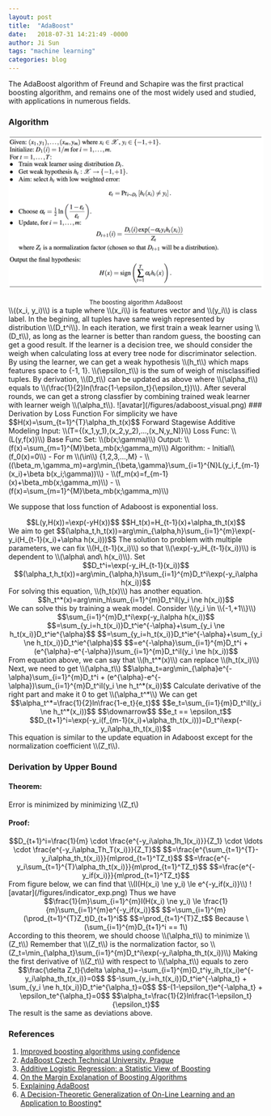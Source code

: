 ```yaml
---
layout: post
title:  "AdaBoost"
date:   2018-07-31 14:21:49 -0000
author: Ji Sun
tags: "machine learning"
categories: blog
---
```

<script type="text/javascript" src="http://cdn.mathjax.org/mathjax/latest/MathJax.js?config=default"></script>
The AdaBoost algorithm of Freund and Schapire was the first practical boosting algorithm, and remains one of the most widely used and studied, with applications in numerous fields.
### Algorithm
![avatar](/figures/adaboost_program.png)
<center><small>The boosting algorithm AdaBoost</small></center>
\\((x_i, y_i)\\) is a tuple where \\(x_i\\) is features vector and \\(y_i\\) is class label.
In the begining, all tuples have same weigh represented by distribution \\(D_t^i\\).
In each iteration, we first train a weak learner using \\(D_t\\), as long as the learner is better than random guess,
the boosting can get a good result. If the learner is a decision tree, we should consider the weigh when calculating
loss at every tree node for discriminator selection. By using the learner, we can get a weak hypothesis \\(h_t\\) which maps
features space to {-1, 1}.
\\(\epsilon_t\\) is the sum of weigh of misclassified tuples. By derivation, \\(D_t\\) can be updated as above where \\(\alpha_t\\) equals to
\\(\frac{1}{2}ln(\frac{1-\epsilon_t}{\epsilon_t})\\).
After several rounds, we can get a strong classfier by combining trained weak learner with learner weigh \\(\alpha_t\\).
![avatar](/figures/adaboost_visual.png)
### Derivation by Loss Function
For simplicity we have $$H(x)=\sum_{t=1}^{T}\alpha_th_t(x)$$
Forward Stagewise Additive Modeling  
Input: \\(T={(x_1,y_1),(x_2,y_2),...,(x_N,y_N)}\\)  
Loss Func: \\(L(y,f(x))\\)  
Base Func Set: \\(b(x;\gamma)\\)  
Output: \\(f(x)=\sum_{m=1}^{M}\beta_mb(x;\gamma_m)\\)  
Algorithm:  
- Initial\\(f_0(x)=0\\)
- For m \\(\in\\) {1,2,3,...,M}
    - \\((\beta_m,\gamma_m)=arg\min_{\beta,\gamma}\sum_{i=1}^{N}L(y_i,f_{m-1}(x_i)+\beta b(x_i;\gamma))\\)
    - \\(f_m(x)=f_{m-1}(x)+\beta_mb(x;\gamma_m)\\)
    - \\(f(x)=\sum_{m=1}^{M}\beta_mb(x;\gamma_m)\\)
    
We suppose that loss function of Adaboost is exponential loss.  
<center>
$$L(y,H(x))=\exp(-yH(x))$$  
$$H_t(x)=H_{t-1}(x)+\alpha_th_t(x)$$  
</center>
We aim to get  
$$(\alpha_t,h_t(x))=arg\min_{\alpha,h}\sum_{i=1}^{m}\exp(-y_i(H_{t-1}(x_i)+\alpha h(x_i)))$$  
The solution to problem with multiple parameters, we can fix \\(H_{t-1}(x_i)\\) so that \\(\exp(-y_iH_{t-1}(x_i))\\) is dependent to
\\(\alpha\ and\ h(x_i)\\). Set
<center>
$$D_t^i=\exp(-y_iH_{t-1}(x_i))$$  
$$(\alpha_t,h_t(x))=arg\min_{\alpha,h}\sum_{i=1}^{m}D_t^i\exp(-y_i\alpha h(x_i))$$  
</center>
For solving this equation, \\(h_t(x)\\) has another equation.  
<center>
$$h_t^*(x)=arg\min_h\sum_{i=1}^{m}D_t^iI(y_i \ne h(x_i))$$  
</center>
We can solve this by training a weak model.  
Consider \\(y_i \in \\{-1,+1\\}\\)  
<center>
$$\sum_{i=1}^{m}D_t^i\exp(-y_i\alpha h(x_i))$$  
$$=\sum_{y_i=h_t(x_i)}D_t^ie^{-\alpha}+\sum_{y_i \ne h_t(x_i)}D_t^ie^{\alpha}$$  
$$=\sum_{y_i=h_t(x_i)}D_t^ie^{-\alpha}+\sum_{y_i \ne h_t(x_i)}D_t^ie^{\alpha}$$  
$$=e^{-\alpha}\sum_{i=1}^{m}D_t^i + (e^{\alpha}-e^{-\alpha})\sum_{i=1}^{m}D_t^iI(y_i \ne h(x_i))$$  
</center>
From equation above, we can say that \\(h_t^*(x)\\) can replace \\(h_t(x_i)\\)    
Next, we need to get \\(\alpha_t\\)  
$$\alpha_t=arg\min_{\alpha}e^{-\alpha}\sum_{i=1}^{m}D_t^i + (e^{\alpha}-e^{-\alpha})\sum_{i=1}^{m}D_t^iI(y_i \ne h_t^*(x_i))$$  
Calculate derivative of the right part and make it 0 to get \\(\alpha_t^*\\)  
We can get  
<center>
$$\alpha_t^*=\frac{1}{2}ln\frac{1-e_t}{e_t}$$  
$$e_t=\sum_{i=1}{m}D_t^iI(y_i \ne h_t^*(x_i))$$  
$$\downarrow$$  
$$e_t == \epsilon_t$$  
$$D_{t+1}^i=\exp(-y_i(f_{m-1}(x_i)+\alpha_th_t(x_i)))=D_t^i\exp(-y_i\alpha_th_t(x_i))$$  
</center>
This equation is similar to the update equation in Adaboost except for the normalization coefficient \\(Z_t\\).

### Derivation by Upper Bound
#### Theorem:
Error is minimized by minimizing \\(Z_t\\)  
#### Proof: 
<center>
$$D_{t+1}^i=\frac{1}{m} \cdot \frac{e^{-y_i\alpha_1h_1(x_i)}}{Z_1} \cdot \ldots \cdot \frac{e^{-y_i\alpha_Th_T(x_i)}}{Z_T}$$
$$=\frac{e^{\sum_{t=1}^{T}-y_i\alpha_th_t(x_i)}}{m\prod_{t=1}^TZ_t}$$
$$=\frac{e^{-y_i\sum_{t=1}^{T}\alpha_th_t(x_i)}}{m\prod_{t=1}^TZ_t}$$
$$=\frac{e^{-y_if(x_i)}}{m\prod_{t=1}^TZ_t}$$
</center>
From figure below, we can find that \\(I(H(x_i) \ne y_i) \le e^{-y_if(x_i)}\\)
![avatar](/figures/indicator_exp.png)
Thus we have  
<center>
$$\frac{1}{m}\sum_{i=1}^{m}I(H(x_i) \ne y_i) \le \frac{1}{m}\sum_{i=1}^{m}e^{-y_if(x_i)}$$
$$=\sum_{i=1}^{m}(\prod_{t=1}^{T}Z_t)D_{t+1}^i$$
$$=\prod_{t=1}^{T}Z_t$$ Because \(\sum_{i=1}^{m}D_{t+1}^i == 1\)
</center>
According to this theorem, we should choose \\(\alpha_t\\) to minimize \\(Z_t\\)  
Remember that \\(Z_t\\) is the normalization factor, so \\(Z_t=\min_{\alpha_t}\sum_{i=1}^{m}D_t^i\exp(-y_i\alpha_th_t(x_i))\\)  
Making the first derivative of \\(Z_t\\) with respect to \\(\alpha_t\\) equals to zero  
<center>
$$\frac{\delta Z_t}{\delta \alpha_t}=-\sum_{i=1}^{m}D_t^iy_ih_t(x_i)e^{-y_i\alpha_th_t(x_i)}=0$$
$$-\sum_{y_i=h_t(x_i)}D_t^ie^{-\alpha_t} + \sum_{y_i \ne h_t(x_i)}D_t^ie^{\alpha_t}=0$$
$$-(1-\epsilon_t)e^{-\alpha_t} + \epsilon_te^{\alpha_t}=0$$
$$\alpha_t=\frac{1}{2}ln\frac{1-\epsilon_t}{\epsilon_t}$$
</center>
The result is the same as deviations above.

### References
1. [Improved boosting algorithms using confidence](/resource/adaboost_1.pdf)
2. [AdaBoost Czech Technical University, Prague](/resource/adaboost_2.pdf)
3. [Additive Logistic Regression: a Statistic View of Boosting](/resource/adaboost_3.pdf)
4. [On the Margin Explanation of Boosting Algorithms](/resource/adaboost_4.pdf)
5. [Explaining AdaBoost](/resource/adaboost_5.pdf)
6. [A Decision-Theoretic Generalization of On-Line Learning and an Application to Boosting*](/resource/adaboost_6.pdf)
